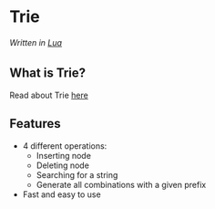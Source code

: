 # Trie
###### Written in [Lua](https://www.lua.org/)

## What is Trie?
Read about Trie [here](https://en.wikipedia.org/wiki/Trie)

## Features 
* 4 different operations:
  * Inserting node
  * Deleting node
  * Searching for a string
  * Generate all combinations with a given prefix
* Fast and easy to use
